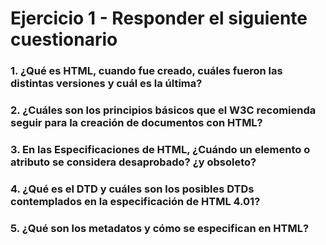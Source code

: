 # Ejercicio 1 - Responder el siguiente cuestionario

### 1. ¿Qué es HTML, cuando fue creado, cuáles fueron las distintas versiones y cuál es la última?


### 2. ¿Cuáles son los principios básicos que el W3C recomienda seguir para la creación de documentos con HTML?

### 3. En las Especificaciones de HTML, ¿Cuándo un elemento o atributo se considera desaprobado? ¿y obsoleto?

### 4. ¿Qué es el DTD y cuáles son los posibles DTDs contemplados en la especificación de HTML 4.01?

### 5. ¿Qué son los metadatos y cómo se especifican en HTML?

<!--stackedit_data:
eyJoaXN0b3J5IjpbMzM1Njg4NDg2LDQ4MTcxMDI0Ml19
-->